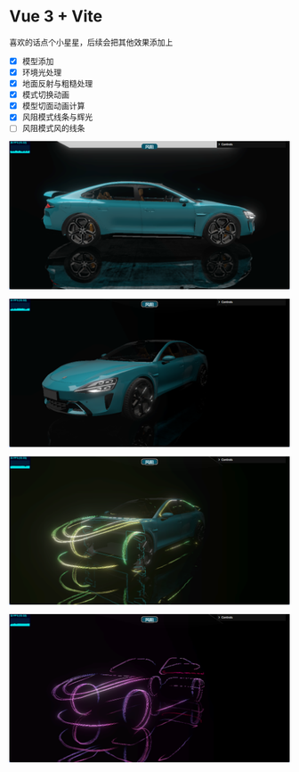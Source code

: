 # Vue 3 + Vite
喜欢的话点个小星星，后续会把其他效果添加上

- [x] 模型添加
- [x] 环境光处理
- [x] 地面反射与粗糙处理
- [x] 模式切换动画
- [x] 模型切面动画计算
- [x] 风阻模式线条与辉光
- [ ] 风阻模式风的线条

![alt text](public/image.png)

![alt text](public/image-1.png)

![alt text](public/image-3.png)

![alt text](public/image-2.png)

